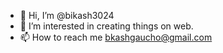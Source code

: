 - 👋 Hi, I’m @bikash3024
- 👀 I’m interested in creating things on web.
- 📫 How to reach me bkashgaucho@gmail.com

<!---
bikash3024/bikash3024 is a ✨ special ✨ repository because its `README.md` (this file) appears on your GitHub profile.
You can click the Preview link to take a look at your changes.
--->

